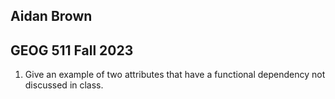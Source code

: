 
## Aidan Brown
## GEOG 511 Fall 2023

1. Give an example of two attributes that have a functional dependency not discussed in class.

